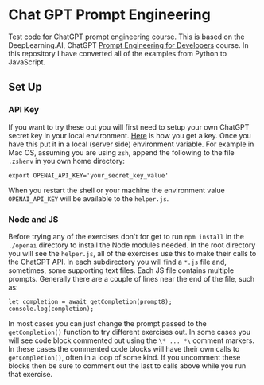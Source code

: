 # Chat GPT Prompt Engineering
Test code for ChatGPT prompt engineering course. This is based on the DeepLearning.AI, ChatGPT [Prompt Engineering for Developers](https://learn.deeplearning.ai/chatgpt-prompt-eng/lesson/1/introduction) course. In this repository I have converted all of the examples from Python to JavaScript.

## Set Up
### API Key
If you want to try these out you will first need to setup your own ChatGPT secret key in your local environment. [Here](https://chatgpt.en.obiscr.com/blog/posts/2023/How-to-get-api-key/) is how you get a key. Once you have this put it in a local (server side) environment variable. For example in Mac OS, assuming you are using `zsh`, append the following to the file `.zshenv` in you own home directory:
```
export OPENAI_API_KEY='your_secret_key_value'
```
When you restart the shell or your machine the environment value `OPENAI_API_KEY` will be available to the `helper.js`.

### Node and JS
Before trying any of the exercises don't for get to run `npm install` in the `./openai` directory to install the Node modules needed.
In the root directory you will see the `helper.js`, all of the exercises use this to make their calls to the ChatGPT API.
In each subdirectory you will find a `*.js` file and, sometimes, some supporting text files. Each JS file contains multiple prompts. Generally there are a couple of lines near the end of the file, such as:
```
let completion = await getCompletion(prompt8);
console.log(completion);
```
In most cases you can just change the prompt passed to the `getCompletion()` function to try different exercises out. In some cases you will see code block commented out using the `\* ... *\` comment markers. In these cases the commented code blocks will have their own calls to `getCompletion()`, often in a loop of some kind. If you uncomment these blocks then be sure to comment out the last to calls above while you run that exercise.
